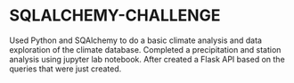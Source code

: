 # SQLALCHEMY-CHALLENGE

Used Python and SQAlchemy to do a basic climate analysis and data exploration
of the climate database. Completed a precipitation and station analysis using jupyter lab notebook.
After created a Flask API based on the queries that were just created. 
